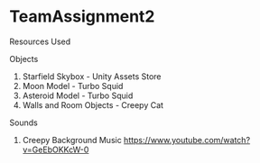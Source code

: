 # TeamAssignment2

Resources Used

Objects

1. Starfield Skybox - Unity Assets Store
2. Moon Model - Turbo Squid
3. Asteroid Model - Turbo Squid
4. Walls and Room Objects - Creepy Cat

Sounds

1. Creepy Background Music https://www.youtube.com/watch?v=GeEbOKKcW-0
